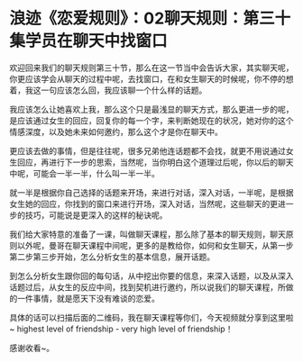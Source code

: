 # 浪迹《恋爱规则》：02聊天规则：第三十集学员在聊天中找窗口

欢迎回来我们的聊天规则第三十节，那么在这一节当中会告诉大家，其实聊天呢，你更应该学会从聊天的过程中呢，去找窗口，在和女生聊天的时候呢，你不停的想着，我这一句应该怎么回，我应该聊一个什么样的话题。

我应该怎么让她喜欢上我，那么这个只是最浅显的聊天方式，那么更进一步的呢，是应该通过女生的回应，回复你的每一个字，来判断她现在的状况，她对你的这个情感深度，以及她未来如何邀约，那么这个才是你在聊天中。

更应该去做的事情，但是往往呢，很多兄弟他连话题都不会找，就更不用说通过女生回应，再进行下一步的思索，当然呢，当你明白这个道理过后呢，你以后的聊天中呢，可能会一半一半，什么叫一半一半。

就一半是根据你自己选择的话题来开场，来进行对话，深入对话，一半呢，是根据女生她的回应，你找到的窗口来进行开场，深入对话，当然呢，这些聊天的更进一步的技巧，可能说是更深入的这样的秘诀呢。

我们给大家特意的准备了一课，叫做聊天课程，那么除了基本的聊天规则，聊天原则以外呢，曼哥在聊天课程中间呢，更多的是教给你，如何和女生聊天，从第一步第二步第三步开始，怎么分析女生的基本信息，展开话题。

到怎么分析女生跟你回的每句话，从中挖出你要的信息，来深入话题，以及从深入话题过后，从女生的反应中间，找到契机进行邀约，所以说我们的聊天课程，所做的一件事情，就是愿天下没有难谈的恋爱。

具体的话可以扫描后面的二维码，我在聊天课程等你们，今天视频就分享到这里啦~ highest level of friendship - very high level of friendship！

感谢收看~。